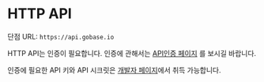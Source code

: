 # HTTP API

단점 URL: `https://api.gobase.io`

HTTP API는 인증이 필요합니다. 인증에 관해서는 [API인증 페이지](authentication) 를 보시길 바랍니다.

인증에 필요한 API 키와 API 시크릿은 [개발자 페이지](https://developer.gobase.io)에서 취득 가능합니다.
